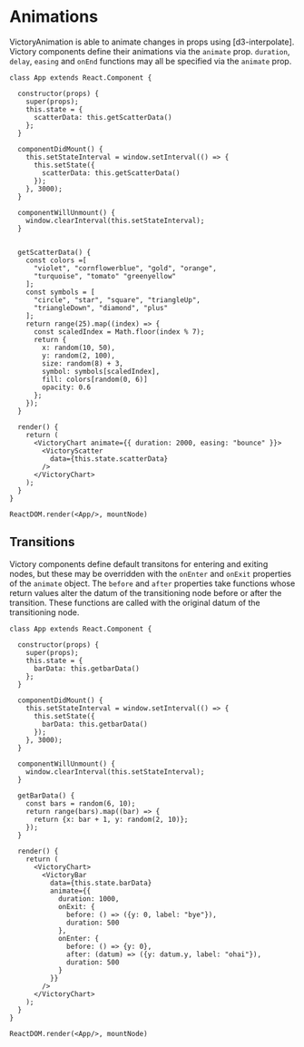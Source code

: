 # Animations

VictoryAnimation is able to animate changes in props using [d3-interpolate]. Victory components define their animations via the `animate` prop. `duration`, `delay`, `easing` and `onEnd` functions may all be specified via the `animate` prop. 

```playground_norender 
class App extends React.Component {

  constructor(props) {
    super(props);
    this.state = {
      scatterData: this.getScatterData()
    };
  }

  componentDidMount() {
    this.setStateInterval = window.setInterval(() => {
      this.setState({
        scatterData: this.getScatterData()
      });
    }, 3000);
  }

  componentWillUnmount() {
    window.clearInterval(this.setStateInterval);
  }


  getScatterData() {
    const colors =[ 
      "violet", "cornflowerblue", "gold", "orange", 
      "turquoise", "tomato" "greenyellow"
    ];
    const symbols = [
      "circle", "star", "square", "triangleUp", 
      "triangleDown", "diamond", "plus"
    ];
    return range(25).map((index) => {
      const scaledIndex = Math.floor(index % 7);
      return {
        x: random(10, 50),
        y: random(2, 100),
        size: random(8) + 3,
        symbol: symbols[scaledIndex],
        fill: colors[random(0, 6)]
        opacity: 0.6
      };
    });
  }

  render() {
    return (
      <VictoryChart animate={{ duration: 2000, easing: "bounce" }}>
        <VictoryScatter
          data={this.state.scatterData}
        />
      </VictoryChart>
    );
  }
}

ReactDOM.render(<App/>, mountNode)
```


## Transitions

Victory components define default transitons for entering and exiting nodes, but these may be overridden with the `onEnter` and `onExit` properties of the `animate` object. The `before` and `after` properties take functions whose return values alter the datum of the transitioning node before or after the transition. These functions are called with the original datum of the transitioning node.

```playground_norender 
class App extends React.Component {

  constructor(props) {
    super(props);
    this.state = {
      barData: this.getbarData()
    };
  }

  componentDidMount() {
    this.setStateInterval = window.setInterval(() => {
      this.setState({
        barData: this.getbarData()
      });
    }, 3000);
  }

  componentWillUnmount() {
    window.clearInterval(this.setStateInterval);
  }

  getBarData() {
    const bars = random(6, 10);
    return range(bars).map((bar) => {
      return {x: bar + 1, y: random(2, 10)};
    });
  }

  render() {
    return (
      <VictoryChart>
        <VictoryBar
          data={this.state.barData}
          animate={{
            duration: 1000,
            onExit: {
              before: () => ({y: 0, label: "bye"}),
              duration: 500
            },
            onEnter: {
              before: () => {y: 0},
              after: (datum) => ({y: datum.y, label: "ohai"}),
              duration: 500
            }
          }}
        />
      </VictoryChart>
    );
  }
}

ReactDOM.render(<App/>, mountNode)
```
